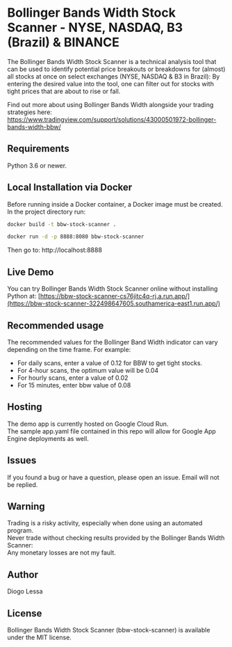 # Bollinger Bands Width Stock Scanner - NYSE, NASDAQ, B3 (Brazil) & BINANCE
The Bollinger Bands Width Stock Scanner is a technical analysis tool that can be used to identify potential price breakouts or breakdowns for (almost) all stocks at once on select exchanges (NYSE, NASDAQ & B3 in Brazil): By entering the desired value into the tool, one can filter out for stocks with tight prices that are about to rise or fall.

Find out more about using Bollinger Bands Width alongside your trading strategies here:
https://www.tradingview.com/support/solutions/43000501972-bollinger-bands-width-bbw/

## Requirements
Python 3.6 or newer.

## Local Installation via Docker
Before running inside a Docker container, a Docker image must be created. In the project directory run:

```bash
docker build -t bbw-stock-scanner .
```

```bash
docker run -d -p 8888:8080 bbw-stock-scanner
```

Then go to: http://localhost:8888

## Live Demo
You can try Bollinger Bands Width Stock Scanner online without installing Python at:
[https://bbw-stock-scanner-cs76jitc4q-rj.a.run.app/](https://bbw-stock-scanner-322498647605.southamerica-east1.run.app/)

## Recommended usage
The recommended values for the Bollinger Band Width indicator can vary depending on the time frame. For example:
- For daily scans, enter a value of 0.12 for BBW to get tight stocks.
- For 4-hour scans, the optimum value will be 0.04
- For hourly scans, enter a value of 0.02
- For 15 minutes, enter bbw value of 0.08

## Hosting
The demo app is currently hosted on Google Cloud Run.<br>
The sample app.yaml file contained in this repo will allow for Google App Engine deployments as well.

## Issues
If you found a bug or have a question, please open an issue. Email will not be replied.

## Warning
Trading is a risky activity, especially when done using an automated program.<br>
Never trade without checking results provided by the Bollinger Bands Width Scanner:<br>
Any monetary losses are not my fault.

## Author
Diogo Lessa

## License
Bollinger Bands Width Stock Scanner (bbw-stock-scanner) is available under the MIT license.
